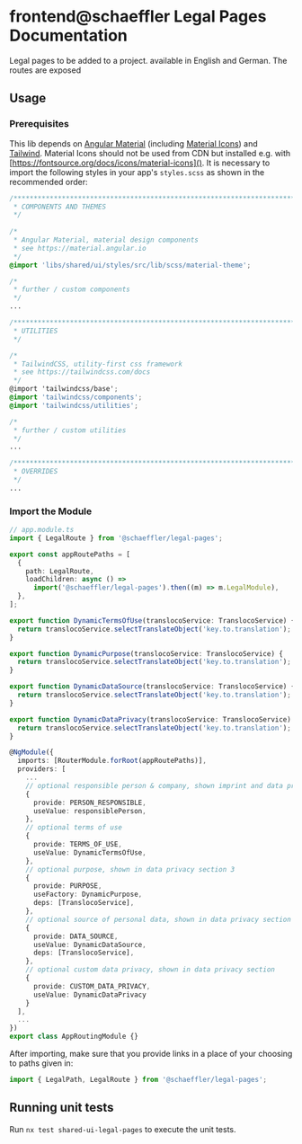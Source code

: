# frontend@schaeffler Legal Pages Documentation

Legal pages to be added to a project. available in English and German. The routes are exposed 

## Usage

### Prerequisites

This lib depends on [Angular Material](https://material.angular.io) (including [Material Icons](https://fonts.google.com/icons)) and [Tailwind](https://tailwindcss.com/docs). Material Icons should not be used from CDN but installed e.g. with [https://fontsource.org/docs/icons/material-icons](). It is necessary to import the following styles in your app's `styles.scss` as shown in the recommended order:

``` scss
/***************************************************************************************************
 * COMPONENTS AND THEMES
 */
 
/*
 * Angular Material, material design components
 * see https://material.angular.io
 */
@import 'libs/shared/ui/styles/src/lib/scss/material-theme';

/*
 * further / custom components
 */
...

/***************************************************************************************************
 * UTILITIES
 */

/*
 * TailwindCSS, utility-first css framework
 * see https://tailwindcss.com/docs
 */
@import 'tailwindcss/base';
@import 'tailwindcss/components';
@import 'tailwindcss/utilities';

/*
 * further / custom utilities
 */
...

/***************************************************************************************************
 * OVERRIDES
 */ 
...
```

### Import the Module

```typescript
// app.module.ts
import { LegalRoute } from '@schaeffler/legal-pages';

export const appRoutePaths = [
  {
    path: LegalRoute,
    loadChildren: async () =>
      import('@schaeffler/legal-pages').then((m) => m.LegalModule),
  },
];

export function DynamicTermsOfUse(translocoService: TranslocoService) {
  return translocoService.selectTranslateObject('key.to.translation');
}

export function DynamicPurpose(translocoService: TranslocoService) {
  return translocoService.selectTranslateObject('key.to.translation');
}

export function DynamicDataSource(translocoService: TranslocoService) {
  return translocoService.selectTranslateObject('key.to.translation');
}

export function DynamicDataPrivacy(translocoService: TranslocoService) {
  return translocoService.selectTranslateObject('key.to.translation');
}

@NgModule({
  imports: [RouterModule.forRoot(appRoutePaths)],
  providers: [
    ...
    // optional responsible person & company, shown imprint and data privacy
    {
      provide: PERSON_RESPONSIBLE,
      useValue: responsiblePerson,
    },
    // optional terms of use
    {
      provide: TERMS_OF_USE,
      useValue: DynamicTermsOfUse,
    },
    // optional purpose, shown in data privacy section 3
    {
      provide: PURPOSE,
      useFactory: DynamicPurpose,
      deps: [TranslocoService],
    },
    // optional source of personal data, shown in data privacy section 9
    {
      provide: DATA_SOURCE,
      useValue: DynamicDataSource,
      deps: [TranslocoService],
    },
    // optional custom data privacy, shown in data privacy section
    {
      provide: CUSTOM_DATA_PRIVACY,
      useValue: DynamicDataPrivacy
    }
  ],
  ...
})
export class AppRoutingModule {}

```

After importing, make sure that you provide links in a place of your choosing to paths given in:
```typescript
import { LegalPath, LegalRoute } from '@schaeffler/legal-pages';
```

## Running unit tests

Run `nx test shared-ui-legal-pages` to execute the unit tests.

